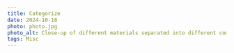 ```yaml
---
title: Categorize
date: 2024-10-18
photo: photo.jpg
photo_alt: Close-up of different materials separated into different compartments
tags: Misc
---
```


